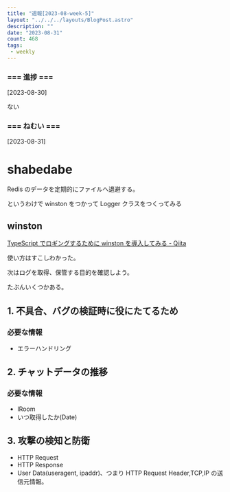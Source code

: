 ```yaml
---
title: "週報[2023-08-week-5]"
layout: "../../../layouts/BlogPost.astro"
description: ""
date: "2023-08-31"
count: 468
tags:
 - weekly
---
```





### === 進捗 ===

[2023-08-30]

ない


### === ねむい ===

[2023-08-31]

# shabedabe

Redis のデータを定期的にファイルへ退避する。

というわけで winston をつかって Logger クラスをつくってみる

## winston

[TypeScript でロギングするために winston を導入してみる - Qiita](https://qiita.com/18kondo/items/3d5738a1c2eacd83d4f4)

使い方はすこしわかった。

次はログを取得、保管する目的を確認しよう。

たぶんいくつかある。

## 1. 不具合、バグの検証時に役にたてるため

### 必要な情報

- エラーハンドリング

## 2. チャットデータの推移

### 必要な情報

- IRoom
- いつ取得したか(Date)

## 3. 攻撃の検知と防衛

- HTTP Request
- HTTP Response
- User Data(useragent, ipaddr)、つまり HTTP Request Header,TCP,IP の送信元情報。
